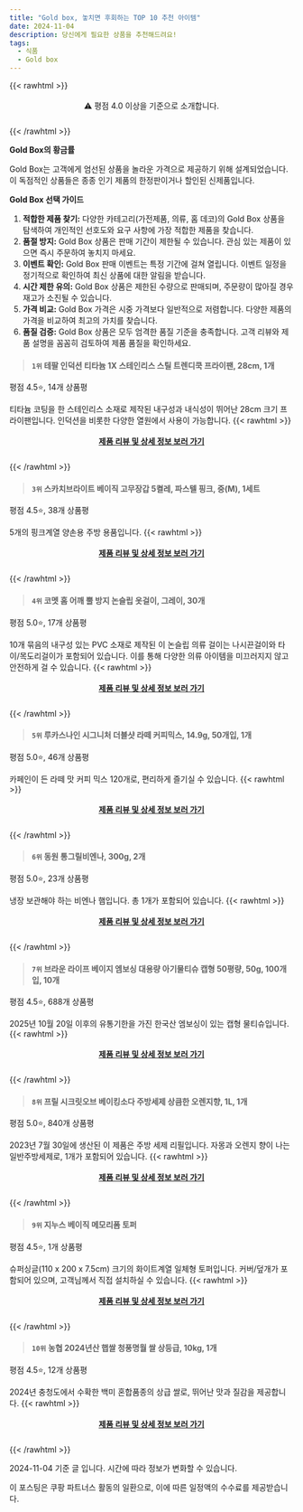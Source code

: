 ```yaml
---
title: "Gold box, 놓치면 후회하는 TOP 10 추천 아이템"
date: 2024-11-04
description: 당신에게 필요한 상품을 추천해드려요!
tags:
  - 식품
  - Gold box
---
```

{{< rawhtml >}}<div class="toc" style="text-align: center; height: 50px; line-height: 2;">  <p>⚠️ 평점 4.0 이상을 기준으로 소개합니다.<br></p></div> {{< /rawhtml >}}

**Gold Box의 황금률**

Gold Box는 고객에게 엄선된 상품을 놀라운 가격으로 제공하기 위해 설계되었습니다. 이 독점적인 상품들은 종종 인기 제품의 한정판이거나 할인된 신제품입니다.

**Gold Box 선택 가이드**

1. **적합한 제품 찾기:** 다양한 카테고리(가전제품, 의류, 홈 데코)의 Gold Box 상품을 탐색하여 개인적인 선호도와 요구 사항에 가장 적합한 제품을 찾습니다.
2. **품절 방지:** Gold Box 상품은 판매 기간이 제한될 수 있습니다. 관심 있는 제품이 있으면 즉시 주문하여 놓치지 마세요.
3. **이벤트 확인:** Gold Box 판매 이벤트는 특정 기간에 걸쳐 열립니다. 이벤트 일정을 정기적으로 확인하여 최신 상품에 대한 알림을 받습니다.
4. **시간 제한 유의:** Gold Box 상품은 제한된 수량으로 판매되며, 주문량이 많아질 경우 재고가 소진될 수 있습니다.
5. **가격 비교:** Gold Box 가격은 시중 가격보다 일반적으로 저렴합니다. 다양한 제품의 가격을 비교하여 최고의 가치를 찾습니다.
6. **품질 검증:** Gold Box 상품은 모두 엄격한 품질 기준을 충족합니다. 고객 리뷰와 제품 설명을 꼼꼼히 검토하여 제품 품질을 확인하세요.


>#### `1위` 테팔 인덕션 티타늄 1X 스테인리스 스틸 트렌디쿡 프라이팬, 28cm, 1개
평점 4.5⭐, 14개 상품평

티타늄 코팅을 한 스테인리스 소재로 제작된 내구성과 내식성이 뛰어난 28cm 크기 프라이팬입니다. 인덕션을 비롯한 다양한 열원에서 사용이 가능합니다.
{{< rawhtml >}}<div class="toc" style="text-align: center; height: 50px; line-height: 2;"><p><b><a href="https://link.coupang.com/re/AFFSDP?lptag=AF5033054&pageKey=6441709774&itemId=13943618577&vendorItemId=81192884825&traceid=V0-153-312c7f0e347ec430&requestid=20241104201033390205268971">제품 리뷰 및 상세 정보 보러 가기</a></b><br></p> </div>{{< /rawhtml >}}

>#### `3위` 스카치브라이트 베이직 고무장갑 5켤레, 파스텔 핑크, 중(M), 1세트
평점 4.5⭐, 38개 상품평

5개의 핑크계열 양손용 주방 용품입니다.
{{< rawhtml >}}<div class="toc" style="text-align: center; height: 50px; line-height: 2;"><p><b><a href="https://link.coupang.com/re/AFFSDP?lptag=AF5033054&pageKey=2280760794&itemId=3916917195&vendorItemId=71901459614&traceid=V0-153-0adc3e5dada62e09&requestid=20241104201033390205268971">제품 리뷰 및 상세 정보 보러 가기</a></b><br></p> </div>{{< /rawhtml >}}

>#### `4위` 코멧 홈 어깨 뿔 방지 논슬립 옷걸이, 그레이, 30개
평점 5.0⭐, 17개 상품평

10개 묶음의 내구성 있는 PVC 소재로 제작된 이 논슬립 의류 걸이는 나시끈걸이와 타이/목도리걸이가 포함되어 있습니다. 이를 통해 다양한 의류 아이템을 미끄러지지 않고 안전하게 걸 수 있습니다.
{{< rawhtml >}}<div class="toc" style="text-align: center; height: 50px; line-height: 2;"><p><b><a href="https://link.coupang.com/re/AFFSDP?lptag=AF5033054&pageKey=6643638905&itemId=20016298709&vendorItemId=82417515321&traceid=V0-153-7f941171cd60ce24&requestid=20241104201033390205268971">제품 리뷰 및 상세 정보 보러 가기</a></b><br></p> </div>{{< /rawhtml >}}

>#### `5위` 루카스나인 시그니처 더블샷 라떼 커피믹스, 14.9g, 50개입, 1개
평점 5.0⭐, 46개 상품평

카페인이 든 라떼 맛 커피 믹스 120개로, 편리하게 즐기실 수 있습니다.
{{< rawhtml >}}<div class="toc" style="text-align: center; height: 50px; line-height: 2;"><p><b><a href="https://link.coupang.com/re/AFFSDP?lptag=AF5033054&pageKey=7615025847&itemId=20176600824&vendorItemId=89833520260&traceid=V0-153-66191301155d3c2a&requestid=20241104201033390205268971">제품 리뷰 및 상세 정보 보러 가기</a></b><br></p> </div>{{< /rawhtml >}}

>#### `6위` 동원 통그릴비엔나, 300g, 2개
평점 5.0⭐, 23개 상품평

냉장 보관해야 하는 비엔나 햄입니다. 총 1개가 포함되어 있습니다.
{{< rawhtml >}}<div class="toc" style="text-align: center; height: 50px; line-height: 2;"><p><b><a href="https://link.coupang.com/re/AFFSDP?lptag=AF5033054&pageKey=6593565209&itemId=14888066686&vendorItemId=82126910477&traceid=V0-153-a341788b433792c9&requestid=20241104201033390205268971">제품 리뷰 및 상세 정보 보러 가기</a></b><br></p> </div>{{< /rawhtml >}}

>#### `7위` 브라운 라이프 베이지 엠보싱 대용량 아기물티슈 캡형 50평량, 50g, 100개입, 10개
평점 4.5⭐, 688개 상품평

2025년 10월 20일 이후의 유통기한을 가진 한국산 엠보싱이 있는 캡형 물티슈입니다.
{{< rawhtml >}}<div class="toc" style="text-align: center; height: 50px; line-height: 2;"><p><b><a href="https://link.coupang.com/re/AFFSDP?lptag=AF5033054&pageKey=8161005570&itemId=23266594500&vendorItemId=90298957832&traceid=V0-153-59e4c6b9b87f6f67&requestid=20241104201033390205268971">제품 리뷰 및 상세 정보 보러 가기</a></b><br></p> </div>{{< /rawhtml >}}

>#### `8위` 프릴 시크릿오브 베이킹소다 주방세제 상큼한 오렌지향, 1L, 1개
평점 5.0⭐, 840개 상품평

2023년 7월 30일에 생산된 이 제품은 주방 세제 리필입니다. 자몽과 오렌지 향이 나는 일반주방세제로, 1개가 포함되어 있습니다.
{{< rawhtml >}}<div class="toc" style="text-align: center; height: 50px; line-height: 2;"><p><b><a href="https://link.coupang.com/re/AFFSDP?lptag=AF5033054&pageKey=8189756332&itemId=23433588846&vendorItemId=90460524397&traceid=V0-153-4129ea35d7b781e1&requestid=20241104201033390205268971">제품 리뷰 및 상세 정보 보러 가기</a></b><br></p> </div>{{< /rawhtml >}}

>#### `9위` 지누스 베이직 메모리폼 토퍼
평점 4.5⭐, 1개 상품평

슈퍼싱글(110 x 200 x 7.5cm) 크기의 화이트계열 일체형 토퍼입니다. 커버/덮개가 포함되어 있으며, 고객님께서 직접 설치하실 수 있습니다.
{{< rawhtml >}}<div class="toc" style="text-align: center; height: 50px; line-height: 2;"><p><b><a href="https://link.coupang.com/re/AFFSDP?lptag=AF5033054&pageKey=7762422856&itemId=18191824673&vendorItemId=85340562855&traceid=V0-153-80063025c270046b&requestid=20241104201033390205268971">제품 리뷰 및 상세 정보 보러 가기</a></b><br></p> </div>{{< /rawhtml >}}

>#### `10위` 농협 2024년산 햅쌀 청풍명월 쌀 상등급, 10kg, 1개
평점 4.5⭐, 12개 상품평

2024년 충청도에서 수확한 백미 혼합품종의 상급 쌀로, 뛰어난 맛과 질감을 제공합니다.
{{< rawhtml >}}<div class="toc" style="text-align: center; height: 50px; line-height: 2;"><p><b><a href="https://link.coupang.com/re/AFFSDP?lptag=AF5033054&pageKey=1520063611&itemId=2608265425&vendorItemId=70599374803&traceid=V0-153-d3d94296303f9877&requestid=20241104201033390205268971">제품 리뷰 및 상세 정보 보러 가기</a></b><br></p> </div>{{< /rawhtml >}}


2024-11-04 기준 글 입니다.
시간에 따라 정보가 변화할 수 있습니다.

이 포스팅은 쿠팡 파트너스 활동의 일환으로, 이에 따른 일정액의 수수료를 제공받습니다.